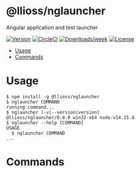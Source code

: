 @llioss/nglauncher
==================

Angular application and test launcher

[![Version](https://img.shields.io/npm/v/@llioss/nglauncher.svg)](https://npmjs.org/package/@llioss/nglauncher)
[![CircleCI](https://circleci.com/gh/ng-launcher/nglauncher/tree/master.svg?style=shield)](https://circleci.com/gh/ng-launcher/nglauncher/tree/master)
[![Downloads/week](https://img.shields.io/npm/dw/@llioss/nglauncher.svg)](https://npmjs.org/package/@llioss/nglauncher)
[![License](https://img.shields.io/npm/l/@llioss/nglauncher.svg)](https://github.com/ng-launcher/nglauncher/blob/master/package.json)

<!-- toc -->
* [Usage](#usage)
* [Commands](#commands)
<!-- tocstop -->
# Usage
<!-- usage -->
```sh-session
$ npm install -g @llioss/nglauncher
$ nglauncher COMMAND
running command...
$ nglauncher (-v|--version|version)
@llioss/nglauncher/0.0.0 win32-x64 node-v14.15.4
$ nglauncher --help [COMMAND]
USAGE
  $ nglauncher COMMAND
...
```
<!-- usagestop -->
# Commands
<!-- commands -->

<!-- commandsstop -->

